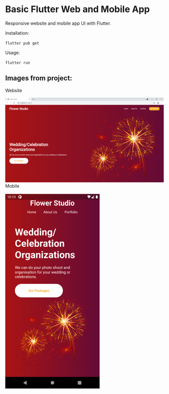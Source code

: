 # Basic Flutter Web and Mobile App

Responsive website and mobile app UI with Flutter.

Installation:

`flutter pub get`

Usage:

`flutter run`

## Images from project:

Website

<img src="https://github.com/rabiaokatan/BasicFlutterWebAndMobileApp/blob/main/images/web.png">
Mobile<br><br>
<img src="https://github.com/rabiaokatan/BasicFlutterWebAndMobileApp/blob/main/images/mobile.png" width=300>
